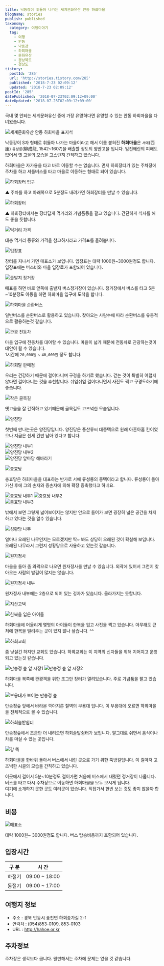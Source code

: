 ```yaml
---
title: 낙동강이 휘돌아 나가는 세계문화유산 안동 하회마을
blogName: stories
publish: published
taxonomy:
  category: 여행이야기
  tag:
    - 여행
    - 안동
    - 낙동강
    - 하회마을
    - 문화유산
    - 경상북도
    - 경상도
tistory:
  postId: '285'
  url: 'http://stories.tistory.com/285'
  published: '2018-7-23 02:09:12'
  updated: '2018-7-23 02:09:12'
postId: '285'
datePublished: '2018-07-23T02:09:12+09:00'
dateUpdated: '2018-07-23T02:09:12+09:00'
---
```


국내 몇 안되는 세계문화유산 중에 가장 유명하다면 유명할 수 있는 안동 하회마을을 다녀왔습니다.

![세계문화유산 안동 하회마을 표지석](./images/20171104_122316-01.jpeg)

낙동강이 S자 형태로 휘돌아 나가는 마을이라고 해서 이름 붙혀진 **하회마을**은 `서애`(西厓) `유성룡`(柳成龍, 1542~1607)을 배출할 정도의 양반고을 입니다. 임진왜란의 피해도 없어서 옛 고을의 모습을 고스란히 간직하고 있습니다.

하회마을은 자가용을 타고 바로 이동할 수는 없습니다. 먼저 하회장터가 있는 주차장에 주차를 하고 셔틀버스를 타고 마을로 이동하는 형태로 되어 있습니다.

![하회장터 입구](./images/20171104_142915-01.jpeg)

▲ 주차를 하고 아래쪽으로 5분정도 내려가면 하회장터를 만날 수 있습니다.

![하회장터](./images/20171104_142553-01.jpeg)

▲ 하회장터에서는 장터답게 먹거리와 기념품등을 팔고 있습니다. 간단하게 식사를 해도 좋을 듯합니다.

![먹거리 가격](./images/20171104_142644-01.jpeg)

대충 먹거리 종류와 가격을 참고하시라고 가격표를 올려봅니다.

![입장표](./images/20171104_141523-01.jpeg)

장터를 지나서 가면 매표소가 보입니다. 입장표는 대략 1000원~3000원정도 합니다. 입장표에는 버스비와 마을 입장료가 포함되어 있습니다.

![출발지 정거장](./images/20171104_142301-01.jpeg)

매표를 하면 바로 앞쪽에 출발지 버스정거장이 있습니다. 정거장에서 버스를 타고 5분~10분정도 이동을 하면 하회마을 입구에 도착을 합니다.

![하회마을 순환버스](./images/20171104_141418-01.jpeg)

일반버스를 순환버스로 활용하고 있습니다. 찾아오는 사람수에 따라 순환버스를 유동적으로 활용하는것 같습니다.

![관광 전동차](./images/20171104_141256-01.jpeg)

마을 입구에 전동차를 대여할 수 있습니다. 마을이 넓기 때문에 전동차로 관광하는것이 대안이 될 수 있습니다.  
1시간에 `20,000원` ~ `40,000원` 정도 합니다.

![하회탈 판매점](./images/20171104_123549-01.jpeg)

우리는 건강하기 때문에 걸어다니며 구경을 하기로 했습니다. 걷는 것이 특별히 어렵지 않다면 걸어다니는 것을 추천합니다. 쉬엄쉬엄 걸어다니면서 사진도 찍고 구경도하기에 좋습니다.

![작은 골목길](./images/20171104_123708-01.jpeg)

옛고을을 잘 간직하고 있기때문에 골목길도 고즈넉한 모습입니다.

![양진당](./images/20171104_124231-01.jpeg)

첫번째 만나는곳은 양진당입니다. 양진당은 풍산류씨 대종택으로 원래 아흔아홉 칸이었으나 지금은 쉰세 칸만 남아 있다고 합니다.

![양진당 내부1](./images/20171104_124121-01.jpeg)  
![양진당 내부2](./images/20171104_124051-01.jpeg)  
![양진당 앞마당 해바라기](./images/20171104_124255-01.jpeg)

![충효당](./images/20171104_124402-01.jpeg)

충효당은 하회마을을 대표하는 반가로 서애 류성룡의 종택이라고 합니다. 류성룡이 돌아가신 후에 그의 손자와 증손자에 의해 확장 증축했다고 하네요.

![충효당 내부1](./images/20171104_124652-01.jpeg)
![충효당 내부2](./images/20171104_125342-01.jpeg)  
![충효당 내부3](./images/20171104_125449-01.jpeg)

밖에서 보면 그렇게 넓어보이지는 않지만 안으로 들어가 보면 굉장히 넓은 공간을 차지하고 있다는 것을 알수 있습니다.

![성황당 나무](./images/20171104_125941-01.jpeg)

얼마나 오래된 나무인지는 모르겠지만 딱~ 봐도 상당히 오래된 것이 확실해 보입니다. 오래된 나무라서 그런지 성황당으로 사용하고 있는것 같습니다.

![원자정사](./images/20171104_130435-01.jpeg)

마을을 돌아 좀 외곽으로 나오면 원자정사를 만날 수 있습니다. 외곽에 있어서 그런지 찾아오는 사람의 발길이 많지는 않습니다.

![원자정사 내부](./images/20171104_130510-01.jpeg)

원자정사 내부에는 2층으로 되어 있는 정자가 있습니다. 올라가지는 못합니다.

![지산고택](./images/20171104_131913-01.jpeg)

![한복을 입은 아이들](./images/20171104_131441-01.jpeg)

하회마을에 어울리게 몇명의 아이들이 한복을 입고 사진을 찍고 있습니다. 아무래도 근처에 한복을 빌려주는 곳이 있지 않나 싶습니다. ^^

![하회교회](./images/20171104_132515-01.jpeg)

좀 낮설긴 하지만 교회도 있습니다. 하회교회는 이 지역의 신자들을 위해 지어지고 운영되고 있는것 같습니다.

![만송정 숲 앞 시장1](./images/20171104_134403-01.jpeg)
![만송정 숲 앞 시장2](./images/20171104_134528-01.jpeg)

하회마을 북쪽에 관광객을 위한 조그만 장터가 열려있습니다. 주로 기념품을 팔고 있습니다.

![부용대가 보이는 만송정 숲](./images/20171104_135403-01.jpeg)

만송정숲 앞에서 바라본 깍아지른 절벽의 부용대 입니다. 이 부용대에 오르면 하회마을을 전체적으로 볼 수 있습니다.

![하회솔밭쉼터](./images/20171104_135645-01.jpeg)

만송정숲에서 조금만 더 내려오면 하회솔밭쉼터가 보입니다. 말그대로 쉬면서 음식이나 차를 마실 수 있는 곳입니다.

![강 뚝](./images/20171104_140003-01.jpeg)

하회마을을 한바퀴 돌아서 버스에서 내린 곳으로 가기 위한 뚝방길입니다. 이 길마저 고즈넉한 시골의 모습을 간직하고 있습니다.

이곳에서 걸어서 5분~10분정도 걸어가면 처음에 버스에서 내렸던 정거장이 나옵니다. 버스를 타고 다시 주차장으로 이동하면 하회마을을 모두 보시게 됩니다.  
여기에 소개하지 못한 곳도 여러곳이 있습니다. 직접가서 한번 보는 것도 좋지 않을까 합니다.

## 비용

![매표소](./images/20171104_142235-01.jpeg)

대략 1000원~ 3000원정도 합니다. 버스 탑승비용까지 포함되어 있습니다.

## 입장시간

| 구 분  | 시 간         |
| ------ | ------------- |
| 하절기 | 09:00 ~ 18:00 |
| 동절기 | 09:00 ~ 17:00 |

## 여행지 정보

- 주소 : 경북 안동시 풍천면 하회종가길 2-1
- 연락처 : (054)853-0109, 853-0103
- URL : http://hahoe.or.kr

## 주차정보

주차장은 생각보다 큽니다. 웬만해서는 주차에 문제는 없을 것 같습니다.
